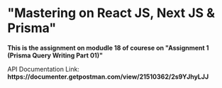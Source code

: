 <h1>"Mastering on React JS, Next JS & Prisma"</h1>

<p><b>This is the assignment on modudle 18 of courese on "Assignment 1 (Prisma Query Writing Part 01)"</b></p>
<p>API Documentation Link: <b>https://documenter.getpostman.com/view/21510362/2s9YJhyLJJ</b></p>
